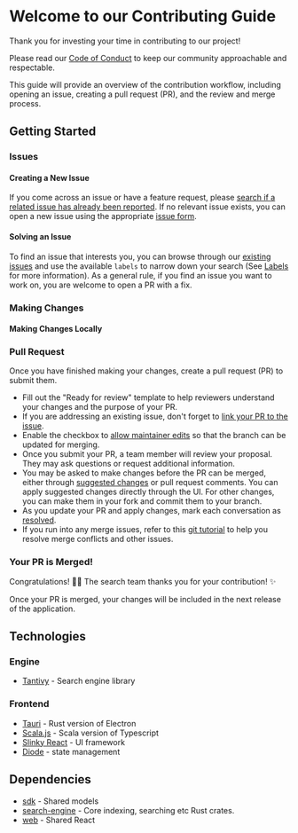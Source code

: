 
# Welcome to our Contributing Guide

Thank you for investing your time in contributing to our project!

Please read our [Code of Conduct](./CODE_OF_CONDUCT.md) to keep our community approachable and respectable.

This guide will provide an overview of the contribution workflow, including opening an issue, creating a pull request (PR), and the review and merge process.

## Getting Started

### Issues

#### Creating a New Issue

If you come across an issue or have a feature request, please [search if a related issue has already been reported](https://docs.github.com/en/github/searching-for-information-on-github/searching-on-github/searching-issues-and-pull-requests#search-by-the-title-body-or-comments). If no relevant issue exists, you can open a new issue using the appropriate [issue form](https://github.com/harana/search/issues/new/choose).

#### Solving an Issue

To find an issue that interests you, you can browse through our [existing issues](https://github.com/harana/search/issues) and use the available `labels` to narrow down your search (See [Labels](https://github.com/harana/search/labels) for more information). As a general rule, if you find an issue you want to work on, you are welcome to open a PR with a fix.

### Making Changes

#### Making Changes Locally


### Pull Request

Once you have finished making your changes, create a pull request (PR) to submit them.

- Fill out the "Ready for review" template to help reviewers understand your changes and the purpose of your PR.
- If you are addressing an existing issue, don't forget to [link your PR to the issue](https://docs.github.com/en/issues/tracking-your-work-with-issues/linking-a-pull-request-to-an-issue).
- Enable the checkbox to [allow maintainer edits](https://docs.github.com/en/github/collaborating-with-issues-and-pull-requests/allowing-changes-to-a-pull-request-branch-created-from-a-fork) so that the branch can be updated for merging.
- Once you submit your PR, a team member will review your proposal. They may ask questions or request additional information.
- You may be asked to make changes before the PR can be merged, either through [suggested changes](https://docs.github.com/en/github/collaborating-with-issues-and-pull-requests/incorporating-feedback-in-your-pull-request) or pull request comments. You can apply suggested changes directly through the UI. For other changes, you can make them in your fork and commit them to your branch.
- As you update your PR and apply changes, mark each conversation as [resolved](https://docs.github.com/en/github/collaborating-with-issues-and-pull-requests/commenting-on-a-pull-request#resolving-conversations).
- If you run into any merge issues, refer to this [git tutorial](https://lab.github.com/githubtraining/managing-merge-conflicts) to help you resolve merge conflicts and other issues.

### Your PR is Merged!

Congratulations! 🎉🎉 The search team thanks you for your contribution! ✨

Once your PR is merged, your changes will be included in the next release of the application.

## Technologies

### Engine

* [Tantivy](https://github.com/quickwit-oss/tantivy) - Search engine library


### Frontend

* [Tauri](http://tauri.app) - Rust version of Electron
* [Scala.js](https://www.scala-js.org) - Scala version of Typescript
* [Slinky React](http://slinky.dev) - UI framework
* [Diode](https://github.com/suzaku-io/diode) - state management

## Dependencies

- [sdk](https://github.com/harana/sdk) - Shared models
- [search-engine](https://github.com/harana/search-engine) - Core indexing, searching etc Rust crates. 
- [web](https://github.com/harana/web) - Shared React 